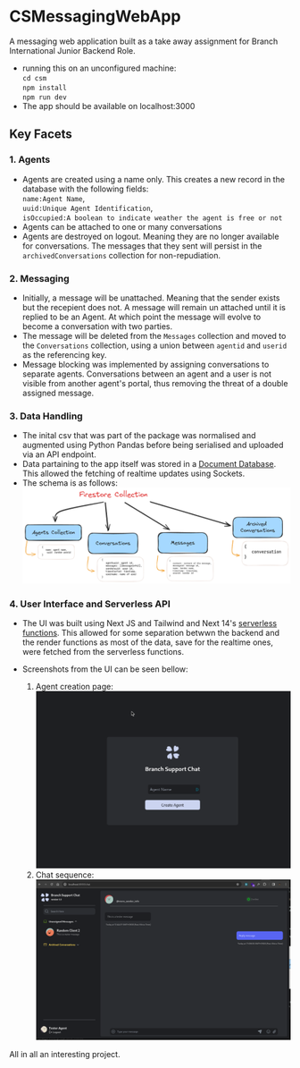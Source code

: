 # CSMessagingWebApp

A messaging web application built as a take away assignment for Branch International Junior Backend Role.

- running this on an unconfigured machine: \
  `cd csm` \
  `npm install` \
  `npm run dev`
- The app should be available on localhost:3000

## Key Facets

### 1. Agents

- Agents are created using a name only. This creates a new record in the database with the following fields:\
  `name:Agent Name`, \
  `uuid:Unique Agent Identification`,\
  `isOccupied:A boolean to indicate weather the agent is free or not`
- Agents can be attached to one or many conversations
- Agents are destroyed on logout. Meaning they are no longer available for conversations. The messages that they sent will persist in the `archivedConversations` collection for non-repudiation.

### 2. Messaging

- Initially, a message will be unattached. Meaning that the sender exists but the recepient does not. A message will remain un attached until it is replied to be an Agent. At which point the message will evolve to become a conversation with two parties.
- The message will be deleted from the `Messages` collection and moved to the `Conversations` collection, using a union between `agentid` and `userid` as the referencing key.
- Message blocking was implemented by assigning conversations to separate agents. Conversations between an agent and a user is not visible from another agent's portal, thus removing the threat of a double assigned message.

### 3. Data Handling

- The inital csv that was part of the package was normalised and augmented using Python Pandas before being serialised and uploaded via an API endpoint.
- Data partaining to the app itself was stored in a [Document Database](https://firebase.google.com/). This allowed the fetching of realtime updates using Sockets.
- The schema is as follows:
  ![Database and Object Schema](.md_assets/image.png)

### 4. User Interface and Serverless API

- The UI was built using Next JS and Tailwind and Next 14's [serverless functions](https://clouddevs.com/next/serverless-functions/#:~:text=full%2Dstack%20applications.-,NEXT.,need%20for%20separate%20backend%20services.). This allowed for some separation betwwn the backend and the render functions as most of the data, save for the realtime ones, were fetched from the serverless functions.

- Screenshots from the UI can be seen bellow:
  1. Agent creation page: ![Agent Login Page](.md_assets/login.png)
  2. Chat sequence: ![alt text](.md_assets/chat.png)

All in all an interesting project.
